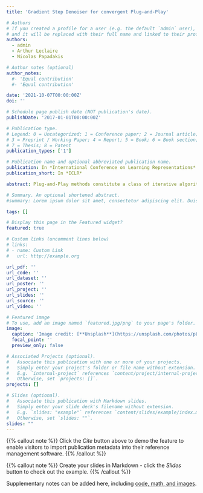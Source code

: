 ```yaml
---
title: 'Gradient Step Denoiser for convergent Plug-and-Play'

# Authors
# If you created a profile for a user (e.g. the default `admin` user), write the username (folder name) here
# and it will be replaced with their full name and linked to their profile.
authors:
  - admin
  - Arthur Leclaire
  - Nicolas Papadakis

# Author notes (optional)
author_notes:
  #- 'Equal contribution'
  #- 'Equal contribution'

date: '2021-10-07T00:00:00Z'
doi: ''

# Schedule page publish date (NOT publication's date).
publishDate: '2017-01-01T00:00:00Z'

# Publication type.
# Legend: 0 = Uncategorized; 1 = Conference paper; 2 = Journal article;
# 3 = Preprint / Working Paper; 4 = Report; 5 = Book; 6 = Book section;
# 7 = Thesis; 8 = Patent
publication_types: ['1']

# Publication name and optional abbreviated publication name.
publication: In *International Conference on Learning Representations*
publication_short: In *ICLR*

abstract: Plug-and-Play methods constitute a class of iterative algorithms for imaging problems where regularization is performed by an off-the-shelf denoiser. Although Plug-and-Play methods can lead to tremendous visual performance for various image problems, the few existing convergence guarantees are based on unrealistic (or suboptimal) hypotheses on the denoiser, or limited to strongly convex data terms. In this work, we propose a new type of Plug-and-Play methods, based on half-quadratic splitting, for which the denoiser is realized as a gradient descent step on a functional parameterized by a deep neural network. Exploiting convergence results for proximal gradient descent algorithms in the non-convex setting, we show that the proposed Plug-and-Play algorithm is a convergent iterative scheme that targets stationary points of an explicit global functional. Besides, experiments show that it is possible to learn such a deep denoiser while not compromising the performance in comparison to other state-of-the-art deep denoisers used in Plug-and-Play schemes. We apply our proximal gradient algorithm to various ill-posed inverse problems, e.g. deblurring, super-resolution and inpainting. For all these applications, numerical results empirically confirm the convergence results. Experiments also show that this new algorithm reaches state-of-the-art performance, both quantitatively and qualitatively.

# Summary. An optional shortened abstract.
#summary: Lorem ipsum dolor sit amet, consectetur adipiscing elit. Duis posuere tellus ac convallis placerat. Proin tincidunt magna sed ex sollicitudin condimentum.

tags: []

# Display this page in the Featured widget?
featured: true

# Custom links (uncomment lines below)
# links:
# - name: Custom Link
#   url: http://example.org

url_pdf: ''
url_code: ''
url_dataset: ''
url_poster: ''
url_project: ''
url_slides: ''
url_source: ''
url_video: ''

# Featured image
# To use, add an image named `featured.jpg/png` to your page's folder.
image:
  caption: 'Image credit: [**Unsplash**](https://unsplash.com/photos/pLCdAaMFLTE)'
  focal_point: ''
  preview_only: false

# Associated Projects (optional).
#   Associate this publication with one or more of your projects.
#   Simply enter your project's folder or file name without extension.
#   E.g. `internal-project` references `content/project/internal-project/index.md`.
#   Otherwise, set `projects: []`.
projects: []

# Slides (optional).
#   Associate this publication with Markdown slides.
#   Simply enter your slide deck's filename without extension.
#   E.g. `slides: "example"` references `content/slides/example/index.md`.
#   Otherwise, set `slides: ""`.
slides: ""
---
```


{{% callout note %}}
Click the _Cite_ button above to demo the feature to enable visitors to import publication metadata into their reference management software.
{{% /callout %}}

{{% callout note %}}
Create your slides in Markdown - click the _Slides_ button to check out the example.
{{% /callout %}}

Supplementary notes can be added here, including [code, math, and images](https://wowchemy.com/docs/writing-markdown-latex/).
